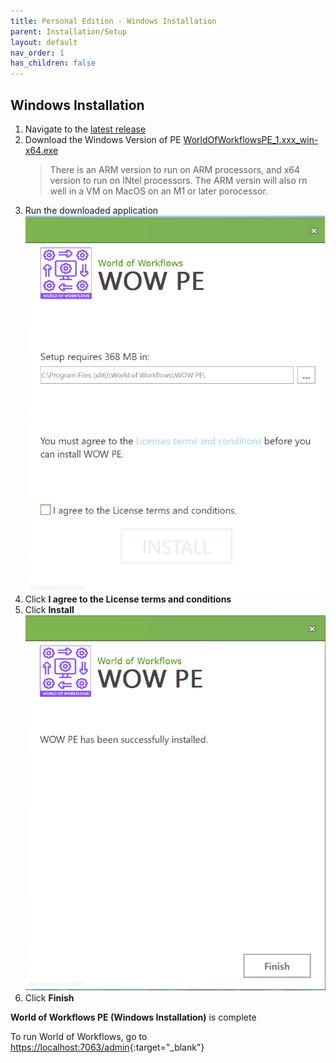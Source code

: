 ```yaml
---
title: Personal Edition - Windows Installation
parent: Installation/Setup
layout: default
nav_order: 1
has_children: false
---
```


## Windows Installation

1. Navigate to the [latest release](https://github.com/World-of-Workflows/WorkflowsUniversity/releases)
2. Download the Windows Version of PE [WorldOfWorkflowsPE_1.xxx_win-x64.exe](https://github.com/World-of-Workflows/WorkflowsUniversity/releases/download/1.7.461/WorldOfWorkflowsPE_1.7.461_win-x64.exe)
   >There is an ARM version to run on ARM processors, and x64 version to run on INtel processors.  The ARM versin will also rn well in a VM on MacOS on an M1 or later porocessor.
3. Run the downloaded application
   ![WOW PE Installer Screen 1](image-5.png)
4. Click **I agree to the License terms and conditions**
5. Click **Install**
   ![WOW PE Installer Screen 2](image-6.png)
6. Click **Finish**


**World of Workflows PE (Windows Installation)** is complete

To run World of Workflows, go to [https://localhost:7063/admin](https://localhost:7063/admin){:target="_blank"}